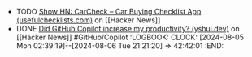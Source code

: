 - TODO [Show HN: CarCheck – Car Buying Checklist App (usefulchecklists.com)](https://news.ycombinator.com/item?id=40339405) on [[Hacker News]]
- DONE [Did GitHub Copilot increase my productivity? (yshui.dev)](https://news.ycombinator.com/item?id=40338241) on [[Hacker News]] #GitHub/Copilot
  :LOGBOOK:
  CLOCK: [2024-08-05 Mon 02:39:19]--[2024-08-06 Tue 21:21:20] =>  42:42:01
  :END:
